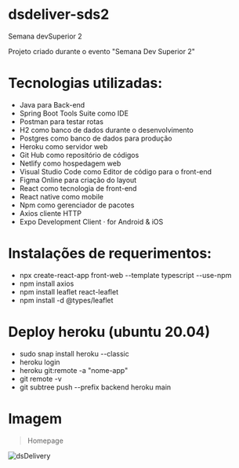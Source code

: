 # dsdeliver-sds2
Semana devSuperior 2

Projeto criado durante o evento "Semana Dev Superior 2"

# Tecnologias utilizadas:

- Java para Back-end
- Spring Boot Tools Suite como IDE
- Postman para testar rotas
- H2 como banco de dados durante o desenvolvimento
- Postgres como banco de dados para produção
- Heroku como servidor web
- Git Hub como repositório de códigos
- Netlify como hospedagem web
- Visual Studio Code como Editor de código para o front-end
- Figma Online para criação do layout
- React como tecnologia de front-end
- React native como mobile
- Npm como gerenciador de pacotes
- Axios cliente HTTP
- Expo Development Client · for Android & iOS


# Instalações de requerimentos:

- npx create-react-app front-web --template typescript --use-npm
- npm install axios
- npm install leaflet react-leaflet
- npm install -d @types/leaflet


# Deploy heroku (ubuntu 20.04)
- sudo snap install heroku --classic
- heroku login
- heroku git:remote -a "nome-app"
- git remote -v
- git subtree push --prefix backend heroku main


# Imagem

> Homepage

![dsDelivery](https://user-images.githubusercontent.com/671694/104956398-cdfaa500-59aa-11eb-99b4-f4ea4daf59f7.JPG)
